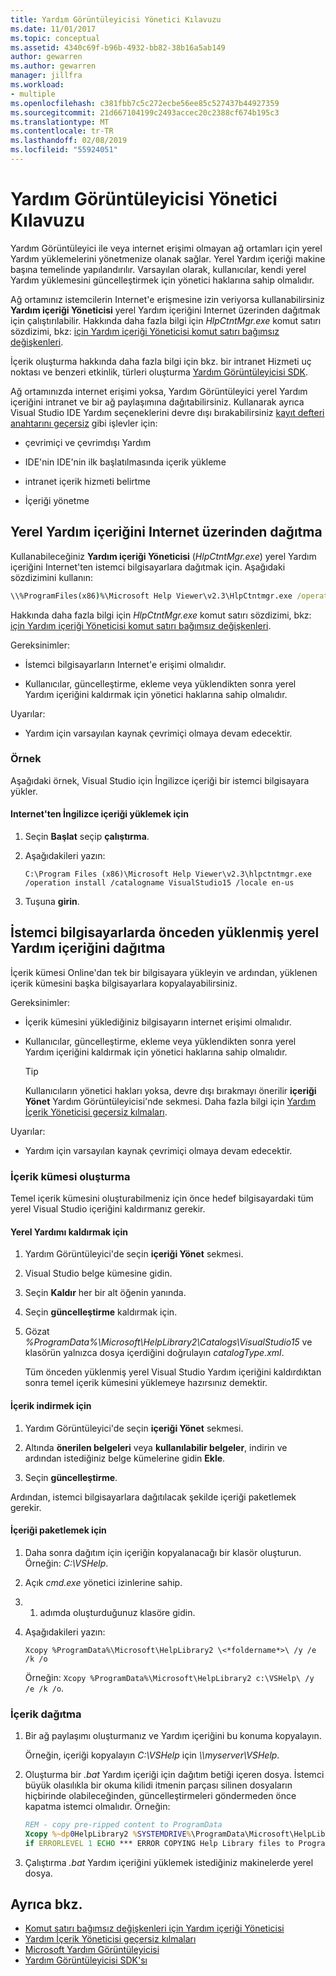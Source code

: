 ```yaml
---
title: Yardım Görüntüleyicisi Yönetici Kılavuzu
ms.date: 11/01/2017
ms.topic: conceptual
ms.assetid: 4340c69f-b96b-4932-bb82-38b16a5ab149
author: gewarren
ms.author: gewarren
manager: jillfra
ms.workload:
- multiple
ms.openlocfilehash: c381fbb7c5c272ecbe56ee85c527437b44927359
ms.sourcegitcommit: 21d667104199c2493accec20c2388cf674b195c3
ms.translationtype: MT
ms.contentlocale: tr-TR
ms.lasthandoff: 02/08/2019
ms.locfileid: "55924051"
---
```

# <a name="help-viewer-administrator-guide"></a>Yardım Görüntüleyicisi Yönetici Kılavuzu

Yardım Görüntüleyici ile veya internet erişimi olmayan ağ ortamları için yerel Yardım yüklemelerini yönetmenize olanak sağlar. Yerel Yardım içeriği makine başına temelinde yapılandırılır. Varsayılan olarak, kullanıcılar, kendi yerel Yardım yüklemesini güncelleştirmek için yönetici haklarına sahip olmalıdır.

Ağ ortamınız istemcilerin Internet'e erişmesine izin veriyorsa kullanabilirsiniz **Yardım içeriği Yöneticisi** yerel Yardım içeriğini Internet üzerinden dağıtmak için çalıştırılabilir. Hakkında daha fazla bilgi için *HlpCtntMgr.exe* komut satırı sözdizimi, bkz: [için Yardım içeriği Yöneticisi komut satırı bağımsız değişkenleri](../help-viewer/command-line-arguments.md).

İçerik oluşturma hakkında daha fazla bilgi için bkz. bir intranet Hizmeti uç noktası ve benzeri etkinlik, türleri oluşturma [Yardım Görüntüleyicisi SDK](../extensibility/internals/microsoft-help-viewer-sdk.md).

Ağ ortamınızda internet erişimi yoksa, Yardım Görüntüleyici yerel Yardım içeriğini intranet ve bir ağ paylaşımına dağıtabilirsiniz. Kullanarak ayrıca Visual Studio IDE Yardım seçeneklerini devre dışı bırakabilirsiniz [kayıt defteri anahtarını geçersiz](../help-viewer/behavior-overrides.md) gibi işlevler için:

- çevrimiçi ve çevrimdışı Yardım

- IDE'nin IDE'nin ilk başlatılmasında içerik yükleme

- intranet içerik hizmeti belirtme

- İçeriği yönetme

## <a name="deploy-local-help-content-from-the-internet"></a>Yerel Yardım içeriğini Internet üzerinden dağıtma

Kullanabileceğiniz **Yardım içeriği Yöneticisi** (*HlpCtntMgr.exe*) yerel Yardım içeriğini Internet'ten istemci bilgisayarlara dağıtmak için. Aşağıdaki sözdizimini kullanın:

```cmd
\\%ProgramFiles(x86)%\Microsoft Help Viewer\v2.3\HlpCtntmgr.exe /operation \<*name*> /catalogname \<*catalog name*> /locale \<*locale*>
```

Hakkında daha fazla bilgi için *HlpCtntMgr.exe* komut satırı sözdizimi, bkz: [için Yardım içeriği Yöneticisi komut satırı bağımsız değişkenleri](../help-viewer/command-line-arguments.md).

Gereksinimler:

-   İstemci bilgisayarların Internet'e erişimi olmalıdır.

-   Kullanıcılar, güncelleştirme, ekleme veya yüklendikten sonra yerel Yardım içeriğini kaldırmak için yönetici haklarına sahip olmalıdır.

Uyarılar:

-   Yardım için varsayılan kaynak çevrimiçi olmaya devam edecektir.

### <a name="example"></a>Örnek

Aşağıdaki örnek, Visual Studio için İngilizce içeriği bir istemci bilgisayara yükler.

#### <a name="to-install-english-content-from-the-internet"></a>Internet'ten İngilizce içeriği yüklemek için

1.  Seçin **Başlat** seçip **çalıştırma**.

2.  Aşağıdakileri yazın:

     `C:\Program Files (x86)\Microsoft Help Viewer\v2.3\hlpctntmgr.exe /operation install /catalogname VisualStudio15 /locale en-us`

3.  Tuşuna **girin**.

## <a name="deploy-pre-installed-local-help-content-on-client-computers"></a>İstemci bilgisayarlarda önceden yüklenmiş yerel Yardım içeriğini dağıtma

İçerik kümesi Online'dan tek bir bilgisayara yükleyin ve ardından, yüklenen içerik kümesini başka bilgisayarlara kopyalayabilirsiniz.

Gereksinimler:

-   İçerik kümesini yüklediğiniz bilgisayarın internet erişimi olmalıdır.

-   Kullanıcılar, güncelleştirme, ekleme veya yüklendikten sonra yerel Yardım içeriğini kaldırmak için yönetici haklarına sahip olmalıdır.

    > [!TIP]
    > Kullanıcıların yönetici hakları yoksa, devre dışı bırakmayı önerilir **içeriği Yönet** Yardım Görüntüleyicisi'nde sekmesi. Daha fazla bilgi için [Yardım İçerik Yöneticisi geçersiz kılmaları](../help-viewer/behavior-overrides.md).

Uyarılar:

-   Yardım için varsayılan kaynak çevrimiçi olmaya devam edecektir.

### <a name="create-the-content-set"></a>İçerik kümesi oluşturma

Temel içerik kümesini oluşturabilmeniz için önce hedef bilgisayardaki tüm yerel Visual Studio içeriğini kaldırmanız gerekir.

#### <a name="to-uninstall-local-help"></a>Yerel Yardımı kaldırmak için

1. Yardım Görüntüleyici'de seçin **içeriği Yönet** sekmesi.

2. Visual Studio belge kümesine gidin.

3. Seçin **Kaldır** her bir alt öğenin yanında.

4. Seçin **güncelleştirme** kaldırmak için.

5. Gözat *%ProgramData%\Microsoft\HelpLibrary2\Catalogs\VisualStudio15* ve klasörün yalnızca dosya içerdiğini doğrulayın *catalogType.xml*.

   Tüm önceden yüklenmiş yerel Visual Studio Yardım içeriğini kaldırdıktan sonra temel içerik kümesini yüklemeye hazırsınız demektir.

#### <a name="to-download-the-content"></a>İçerik indirmek için

1.  Yardım Görüntüleyici'de seçin **içeriği Yönet** sekmesi.

2.  Altında **önerilen belgeleri** veya **kullanılabilir belgeler**, indirin ve ardından istediğiniz belge kümelerine gidin **Ekle**.

3.  Seçin **güncelleştirme**.

Ardından, istemci bilgisayarlara dağıtılacak şekilde içeriği paketlemek gerekir.

#### <a name="to-package-the-content"></a>İçeriği paketlemek için

1.  Daha sonra dağıtım için içeriğin kopyalanacağı bir klasör oluşturun. Örneğin: *C:\VSHelp*.

2.  Açık *cmd.exe* yönetici izinlerine sahip.

3.  1. adımda oluşturduğunuz klasöre gidin.

4.  Aşağıdakileri yazın:

     `Xcopy %ProgramData%\Microsoft\HelpLibrary2 \<*foldername*>\ /y /e /k /o `

     Örneğin: `Xcopy %ProgramData%\Microsoft\HelpLibrary2 c:\VSHelp\ /y /e /k /o`.

### <a name="deploy-the-content"></a>İçerik dağıtma

1.  Bir ağ paylaşımı oluşturmanız ve Yardım içeriğini bu konuma kopyalayın.

     Örneğin, içeriği kopyalayın *C:\VSHelp* için  *\\\myserver\VSHelp*.

2.  Oluşturma bir *.bat* Yardım içeriği için dağıtım betiği içeren dosya. İstemci büyük olasılıkla bir okuma kilidi itmenin parçası silinen dosyaların hiçbirinde olabileceğinden, güncelleştirmeleri göndermeden önce kapatma istemci olmalıdır. Örneğin:

    ```cmd
    REM - copy pre-ripped content to ProgramData
    Xcopy %~dp0HelpLibrary2 %SYSTEMDRIVE%\ProgramData\Microsoft\HelpLibrary2\ /y /e /k /o
    if ERRORLEVEL 1 ECHO *** ERROR COPYING Help Library files to ProgramData (%ERRORLEVEL%)
    ```

3.  Çalıştırma *.bat* Yardım içeriğini yüklemek istediğiniz makinelerde yerel dosya.

## <a name="see-also"></a>Ayrıca bkz.

- [Komut satırı bağımsız değişkenleri için Yardım içeriği Yöneticisi](../help-viewer/command-line-arguments.md)
- [Yardım İçerik Yöneticisi geçersiz kılmaları](../help-viewer/behavior-overrides.md)
- [Microsoft Yardım Görüntüleyicisi](../help-viewer/overview.md)
- [Yardım Görüntüleyicisi SDK'sı](../extensibility/internals/microsoft-help-viewer-sdk.md)